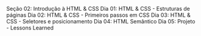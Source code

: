 Seção 02: Introdução à HTML & CSS
Dia 01: HTML & CSS - Estruturas de páginas
Dia 02: HTML & CSS - Primeiros passos em CSS
Dia 03: HTML & CSS - Seletores e posicionamento
Dia 04: HTML Semântico
Dia 05: Projeto - Lessons Learned